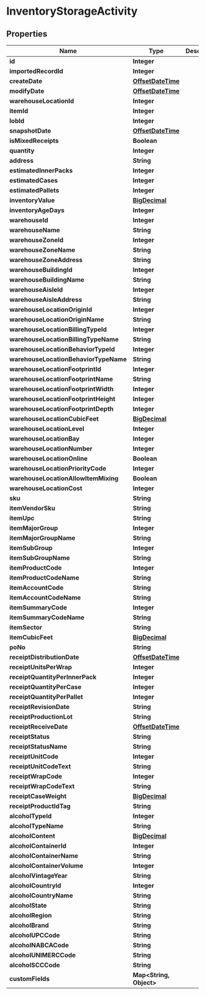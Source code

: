 
# InventoryStorageActivity

## Properties
Name | Type | Description | Notes
------------ | ------------- | ------------- | -------------
**id** | **Integer** |  |  [optional]
**importedRecordId** | **Integer** |  |  [optional]
**createDate** | [**OffsetDateTime**](OffsetDateTime.md) |  |  [optional]
**modifyDate** | [**OffsetDateTime**](OffsetDateTime.md) |  |  [optional]
**warehouseLocationId** | **Integer** |  |  [optional]
**itemId** | **Integer** |  |  [optional]
**lobId** | **Integer** |  | 
**snapshotDate** | [**OffsetDateTime**](OffsetDateTime.md) |  |  [optional]
**isMixedReceipts** | **Boolean** |  |  [optional]
**quantity** | **Integer** |  |  [optional]
**address** | **String** |  |  [optional]
**estimatedInnerPacks** | **Integer** |  |  [optional]
**estimatedCases** | **Integer** |  |  [optional]
**estimatedPallets** | **Integer** |  |  [optional]
**inventoryValue** | [**BigDecimal**](BigDecimal.md) |  |  [optional]
**inventoryAgeDays** | **Integer** |  |  [optional]
**warehouseId** | **Integer** |  |  [optional]
**warehouseName** | **String** |  |  [optional]
**warehouseZoneId** | **Integer** |  |  [optional]
**warehouseZoneName** | **String** |  |  [optional]
**warehouseZoneAddress** | **String** |  |  [optional]
**warehouseBuildingId** | **Integer** |  |  [optional]
**warehouseBuildingName** | **String** |  |  [optional]
**warehouseAisleId** | **Integer** |  |  [optional]
**warehouseAisleAddress** | **String** |  |  [optional]
**warehouseLocationOriginId** | **Integer** |  |  [optional]
**warehouseLocationOriginName** | **String** |  |  [optional]
**warehouseLocationBillingTypeId** | **Integer** |  |  [optional]
**warehouseLocationBillingTypeName** | **String** |  |  [optional]
**warehouseLocationBehaviorTypeId** | **Integer** |  |  [optional]
**warehouseLocationBehaviorTypeName** | **String** |  |  [optional]
**warehouseLocationFootprintId** | **Integer** |  |  [optional]
**warehouseLocationFootprintName** | **String** |  |  [optional]
**warehouseLocationFootprintWidth** | **Integer** |  |  [optional]
**warehouseLocationFootprintHeight** | **Integer** |  |  [optional]
**warehouseLocationFootprintDepth** | **Integer** |  |  [optional]
**warehouseLocationCubicFeet** | [**BigDecimal**](BigDecimal.md) |  |  [optional]
**warehouseLocationLevel** | **Integer** |  |  [optional]
**warehouseLocationBay** | **Integer** |  |  [optional]
**warehouseLocationNumber** | **Integer** |  |  [optional]
**warehouseLocationOnline** | **Boolean** |  |  [optional]
**warehouseLocationPriorityCode** | **Integer** |  |  [optional]
**warehouseLocationAllowItemMixing** | **Boolean** |  |  [optional]
**warehouseLocationCost** | **Integer** |  |  [optional]
**sku** | **String** |  |  [optional]
**itemVendorSku** | **String** |  |  [optional]
**itemUpc** | **String** |  |  [optional]
**itemMajorGroup** | **Integer** |  |  [optional]
**itemMajorGroupName** | **String** |  |  [optional]
**itemSubGroup** | **Integer** |  |  [optional]
**itemSubGroupName** | **String** |  |  [optional]
**itemProductCode** | **Integer** |  |  [optional]
**itemProductCodeName** | **String** |  |  [optional]
**itemAccountCode** | **String** |  |  [optional]
**itemAccountCodeName** | **String** |  |  [optional]
**itemSummaryCode** | **Integer** |  |  [optional]
**itemSummaryCodeName** | **String** |  |  [optional]
**itemSector** | **String** |  |  [optional]
**itemCubicFeet** | [**BigDecimal**](BigDecimal.md) |  |  [optional]
**poNo** | **String** |  |  [optional]
**receiptDistributionDate** | [**OffsetDateTime**](OffsetDateTime.md) |  |  [optional]
**receiptUnitsPerWrap** | **Integer** |  |  [optional]
**receiptQuantityPerInnerPack** | **Integer** |  |  [optional]
**receiptQuantityPerCase** | **Integer** |  |  [optional]
**receiptQuantityPerPallet** | **Integer** |  |  [optional]
**receiptRevisionDate** | **String** |  |  [optional]
**receiptProductionLot** | **String** |  |  [optional]
**receiptReceiveDate** | [**OffsetDateTime**](OffsetDateTime.md) |  |  [optional]
**receiptStatus** | **String** |  |  [optional]
**receiptStatusName** | **String** |  |  [optional]
**receiptUnitCode** | **Integer** |  |  [optional]
**receiptUnitCodeText** | **String** |  |  [optional]
**receiptWrapCode** | **Integer** |  |  [optional]
**receiptWrapCodeText** | **String** |  |  [optional]
**receiptCaseWeight** | [**BigDecimal**](BigDecimal.md) |  |  [optional]
**receiptProductIdTag** | **String** |  |  [optional]
**alcoholTypeId** | **Integer** |  |  [optional]
**alcoholTypeName** | **String** |  |  [optional]
**alcoholContent** | [**BigDecimal**](BigDecimal.md) |  |  [optional]
**alcoholContainerId** | **Integer** |  |  [optional]
**alcoholContainerName** | **String** |  |  [optional]
**alcoholContainerVolume** | **Integer** |  |  [optional]
**alcoholVintageYear** | **String** |  |  [optional]
**alcoholCountryId** | **Integer** |  |  [optional]
**alcoholCountryName** | **String** |  |  [optional]
**alcoholState** | **String** |  |  [optional]
**alcoholRegion** | **String** |  |  [optional]
**alcoholBrand** | **String** |  |  [optional]
**alcoholUPCCode** | **String** |  |  [optional]
**alcoholNABCACode** | **String** |  |  [optional]
**alcoholUNIMERCCode** | **String** |  |  [optional]
**alcoholSCCCode** | **String** |  |  [optional]
**customFields** | **Map&lt;String, Object&gt;** |  |  [optional]



